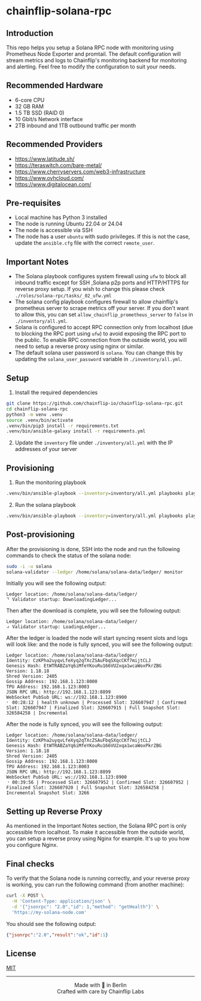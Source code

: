 # chainflip-solana-rpc

## Introduction
This repo helps you setup a Solana RPC node with monitoring using Prometheus Node Exporter and promtail. The default configuration will stream metrics and logs to Chainflip's monitoring backend for monitoring and alerting. Feel free to modify the configuration to suit your needs.

## Recommended Hardware

- 6-core CPU
- 32 GB RAM
- 1.5 TB SSD (RAID 0)
- 10 Gbit/s Network interface
- 2TB inbound and 1TB outbound traffic per month

## Recommended Providers

- https://www.latitude.sh/
- https://teraswitch.com/bare-metal/
- https://www.cherryservers.com/web3-infrastructure
- https://www.ovhcloud.com/
- https://www.digitalocean.com/

## Pre-requisites

- Local machine has Python 3 installed
- The node is running Ubuntu 22.04 or 24.04
- The node is accessible via SSH
- The node has a user `ubuntu` with sudo privileges. If this is not the case, update the `ansible.cfg` file with the correct `remote_user`.

## Important Notes

- The Solana playbook configures system firewall using `ufw` to block all inbound traffic except for SSH ,Solana p2p ports and HTTP/HTTPS for reverse proxy setup. If you wish to change this please check `./roles/solana-rpc/tasks/_02_ufw.yml`
- The solana config playbook configures firewall to allow chainflip's prometheus server to scrape metrics off your server. If you don't want to allow this, you can set `allow_chainflip_prometheus_server` to `false` in `./inventory/all.yml`.
- Solana is configured to accept RPC connection only from localhost (due to blocking the RPC port using `ufw`) to avoid exposing the RPC port to the public. To enable RPC connection from the outside world, you will need to setup a reverse proxy using nginx or similar.
- The default solana user password is `solana`. You can change this by updating the `solana_user_password` variable in `./inventory/all.yml`.

## Setup

1. Install the required dependencies
```bash
git clone https://github.com/chainflip-io/chainflip-solana-rpc.git
cd chainflip-solana-rpc
python3 -m venv .venv
source .venv/bin/activate
.venv/bin/pip3 install -r requirements.txt
.venv/bin/ansible-galaxy install -r requirements.yml
```
2. Update the `inventory` file under `./inventory/all.yml` with the IP addresses of your server

## Provisioning

1. Run the monitoring playbook
```bash
.venv/bin/ansible-playbook --inventory=inventory/all.yml playbooks playbooks/monitoring.yml
```

2. Run the solana playbook
```bash
.venv/bin/ansible-playbook --inventory=inventory/all.yml playbooks playbooks/solana.yml
```

## Post-provisioning

After the provisioning is done, SSH into the node and run the following commands to check the status of the solana node:
```bash
sudo -i -u solana
solana-validator --ledger /home/solana/solana-data/ledger/ monitor
```

Initially you will see the following output:
```
Ledger location: /home/solana/solana-data/ledger/
⠙ Validator startup: DownloadingLedger...
```

Then after the download is complete, you will see the following output:
```
Ledger location: /home/solana/solana-data/ledger/
⠴ Validator startup: LoadingLedger...
```

After the ledger is loaded the node will start syncing resent slots and logs will look like: and the node is fully synced, you will see the following output:
```
Ledger location: /home/solana/solana-data/ledger/
Identity: CzKPha2uyqvLfeXyq2qTXcZSAuFbqSXqcCKf7mijtCLJ
Genesis Hash: EtWTRABZaYq6iMfeYKouRu166VU2xqa1wcaWoxPkrZBG
Version: 1.18.18
Shred Version: 2405
Gossip Address: 192.168.1.123:8000
TPU Address: 192.168.1.123:8003
JSON RPC URL: http://192.168.1.123:8899
WebSocket PubSub URL: ws://192.168.1.123:8900
⠂ 00:28:12 | health unknown | Processed Slot: 326607947 | Confirmed Slot: 326607947 | Finalized Slot: 326607915 | Full Snapshot Slot: 326584258 | Incremental
```

After the node is fully synced, you will see the following output:
```
Ledger location: /home/solana/solana-data/ledger/
Identity: CzKPha2uyqvLfeXyq2qTXcZSAuFbqSXqcCKf7mijtCLJ
Genesis Hash: EtWTRABZaYq6iMfeYKouRu166VU2xqa1wcaWoxPkrZBG
Version: 1.18.18
Shred Version: 2405
Gossip Address: 192.168.1.123:8000
TPU Address: 192.168.1.123:8003
JSON RPC URL: http://192.168.1.123:8899
WebSocket PubSub URL: ws://192.168.1.123:8900
⠐ 00:39:56 | Processed Slot: 326607952 | Confirmed Slot: 326607952 | Finalized Slot: 326607920 | Full Snapshot Slot: 326584258 | Incremental Snapshot Slot: 3266
```

## Setting up Reverse Proxy
As mentioned in the Important Notes section, the Solana RPC port is only accessible from localhost. To make it accessible from the outside world, you can setup a reverse proxy using Nginx for example.
It's up to you how you configure Nginx.

## Final checks
To verify that the Solana node is running correctly, and your reverse proxy is working, you can run the following command (from another machine):

```bash
curl -X POST \
  -H 'Content-Type: application/json' \
  -d '{"jsonrpc": "2.0","id": 1,"method": "getHealth"}' \
  'https://my-solana-node.com'
```

You should see the following output:

```json
{"jsonrpc":"2.0","result":"ok","id":1}
```


## License
[MIT](./LICENCE)

---

<p align="center">
    Made with 💚 in Berlin
    <br>
    Crafted with care by Chainflip Labs
</p>
